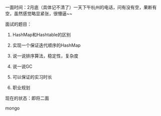 一面时间：2月底（具体记不清了）一天下午杭州的电话，问有没有空，果断有空，虽然感觉略显紧张，很懵逼~~

面试的题目：

1. HashMap和Hashtable的区别

2. 实现一个保证迭代顺序的HashMap

3. 说一说排序算法，稳定性，复杂度

4. 说一说GC

5. 可以保证的实习时长

6. 职业规划

现在的状态：即将二面





mongo
